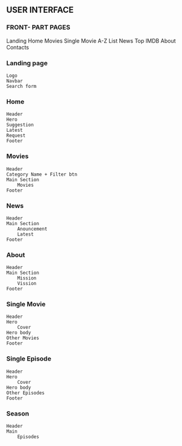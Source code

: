 ## USER INTERFACE

 ### FRONT- PART PAGES

Landing
Home
Movies
Single Movie
A-Z List
News 
Top IMDB
About
Contacts

### Landing page
	Logo
	Navbar
	Search form

### Home
	Header
	Hero
	Suggestion
	Latest
	Request
	Footer

### Movies
	Header
	Category Name + Filter btn
	Main Section
		Movies
	Footer

### News 
	Header
	Main Section
		Anouncement
		Latest
	Footer

### About 
	Header
	Main Section
		Mission
		Vission
	Footer
	
	
### Single Movie
	Header
	Hero
		Cover
	Hero body
	Other Movies
	Footer

### Single Episode
	Header
	Hero
		Cover
	Hero body
	Other Episodes
	Footer


### Season
	Header
	Main
		Episodes


